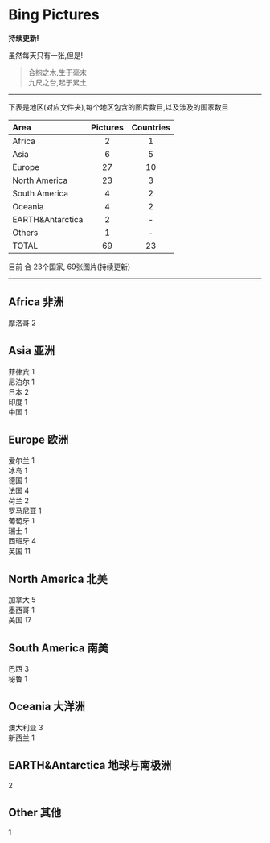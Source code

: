 # Bing Pictures

**持续更新!**

虽然每天只有一张,但是!  
>合抱之木,生于毫末  
>九尺之台,起于累土

* * *
下表是地区(对应文件夹),每个地区包含的图片数目,以及涉及的国家数目

|Area                 |Pictures          |Countries         |
|:--------------------|:----------------:|:----------------:|
|Africa               |2                 |1                 |
|Asia                 |6                 |5                 |
|Europe               |27                |10                |
|North America        |23                |3                 |
|South America        |4                 |2                 |
|Oceania              |4                 |2                 |
|EARTH&Antarctica     |2                 |-                 |
|Others               |1                 |-                 |
|TOTAL                |69                |23                |

目前 合 23个国家, 69张图片(持续更新)
* * *

## Africa 非洲

摩洛哥 2

## Asia 亚洲

菲律宾 1  
尼泊尔 1  
日本 2  
印度 1  
中国 1

## Europe 欧洲

爱尔兰 1  
冰岛 1  
德国 1  
法国 4  
荷兰 2  
罗马尼亚 1  
葡萄牙 1  
瑞士 1  
西班牙 4  
英国 11

## North America 北美

加拿大 5  
墨西哥 1  
美国 17

## South America 南美

巴西 3  
秘鲁 1

## Oceania 大洋洲

澳大利亚 3  
新西兰 1

## EARTH&Antarctica 地球与南极洲

2

## Other 其他

1
